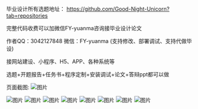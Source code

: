 毕业设计所有选题地址： https://github.com/Good-Night-Unicorn?tab=repositories

完整代码收费可以加微信FY-yuanma咨询接毕业设计论文

作者QQ：3042127848 微信：FY-yuanma (支持修改、部署调试、支持代做毕设)

接网站建设、小程序、H5、APP、各种系统等

选题+开题报告+任务书+程序定制+安装调试+论文+答辩ppt都可以做

页面截图: 
![图片](https://github.com/Good-Night-Unicorn/SSM_Online-mall-system/assets/84435241/0d813888-b1e5-4359-9902-e5b0cf0d53db)


![图片](https://github.com/Good-Night-Unicorn/SSM_Online-mall-system/assets/84435241/cefaa457-188a-4158-a77e-be33a0f0d87f)
![图片](https://github.com/Good-Night-Unicorn/SSM_Online-mall-system/assets/84435241/5245f545-4658-4b5b-8ff7-3f412fac26b6)
![图片](https://github.com/Good-Night-Unicorn/SSM_Online-mall-system/assets/84435241/c111e4ed-a66a-42a5-a2c6-a85f1eebba1d)
![图片](https://github.com/Good-Night-Unicorn/SSM_Online-mall-system/assets/84435241/e2efe0fa-2dda-47d2-93ad-3314ef300f9d)
![图片](https://github.com/Good-Night-Unicorn/SSM_Online-mall-system/assets/84435241/7cf40275-bb62-45be-ab59-d93576ba5325)
![图片](https://github.com/Good-Night-Unicorn/SSM_Online-mall-system/assets/84435241/8087bb59-92e7-41fd-8987-5c4eca857cf1)
![图片](https://github.com/Good-Night-Unicorn/SSM_Online-mall-system/assets/84435241/bbf646ab-b177-457a-9f47-ebccde6664eb)
![图片](https://github.com/Good-Night-Unicorn/SSM_Online-mall-system/assets/84435241/224465df-86b6-43a6-97e1-242ec419e42d)
